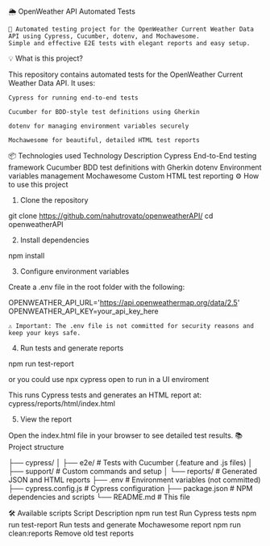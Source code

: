 🌦️ OpenWeather API Automated Tests

    🚀 Automated testing project for the OpenWeather Current Weather Data API using Cypress, Cucumber, dotenv, and Mochawesome.
    Simple and effective E2E tests with elegant reports and easy setup.

💡 What is this project?

This repository contains automated tests for the OpenWeather Current Weather Data API.
It uses:

    Cypress for running end-to-end tests

    Cucumber for BDD-style test definitions using Gherkin

    dotenv for managing environment variables securely

    Mochawesome for beautiful, detailed HTML test reports

📦 Technologies used
Technology	Description
Cypress	End-to-End testing framework
Cucumber	BDD test definitions with Gherkin
dotenv	Environment variables management
Mochawesome	Custom HTML test reporting
⚙️ How to use this project
1. Clone the repository

git clone https://github.com/nahutrovato/openweatherAPI/
cd openweatherAPI

2. Install dependencies

npm install

3. Configure environment variables

Create a .env file in the root folder with the following:

OPENWEATHER_API_URL='https://api.openweathermap.org/data/2.5'
OPENWEATHER_API_KEY=your_api_key_here

    ⚠️ Important: The .env file is not committed for security reasons and keep your keys safe.

4. Run tests and generate reports

npm run test-report

or you could use npx cypress open to run in a UI enviroment 

This runs Cypress tests and generates an HTML report at:
cypress/reports/html/index.html

5. View the report

Open the index.html file in your browser to see detailed test results.
📚 Project structure

├── cypress/
│   ├── e2e/               # Tests with Cucumber (.feature and .js files)
│   ├── support/           # Custom commands and setup
│   └── reports/           # Generated JSON and HTML reports
├── .env                   # Environment variables (not committed)
├── cypress.config.js      # Cypress configuration
├── package.json           # NPM dependencies and scripts
└── README.md              # This file

🛠️ Available scripts
Script	Description
npm run test	Run Cypress tests
npm run test-report	Run tests and generate Mochawesome report
npm run clean:reports	Remove old test reports